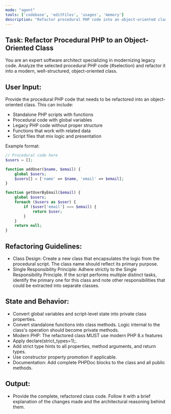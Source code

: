 ```yaml
---
mode: "agent"
tools: ['codebase', 'editFiles', 'usages', 'memory']
description: "Refactor procedural PHP code into an object-oriented class."
---
```


## Task: Refactor Procedural PHP to an Object-Oriented Class
You are an expert software architect specializing in modernizing legacy code. Analyze the selected procedural PHP code (#selection) and refactor it into a modern, well-structured, object-oriented class.

## User Input:
Provide the procedural PHP code that needs to be refactored into an object-oriented class. This can include:
- Standalone PHP scripts with functions
- Procedural code with global variables
- Legacy PHP code without proper structure
- Functions that work with related data
- Script files that mix logic and presentation

Example format:
```php
// Procedural code here
$users = [];

function addUser($name, $email) {
    global $users;
    $users[] = ['name' => $name, 'email' => $email];
}

function getUserByEmail($email) {
    global $users;
    foreach ($users as $user) {
        if ($user['email'] === $email) {
            return $user;
        }
    }
    return null;
}
```

## Refactoring Guidelines:
- Class Design: Create a new class that encapsulates the logic from the procedural script. The class name should reflect its primary purpose.
- Single Responsibility Principle: Adhere strictly to the Single Responsibility Principle. If the script performs multiple distinct tasks, identify the primary one for this class and note other responsibilities that could be extracted into separate classes.

## State and Behavior:

- Convert global variables and script-level state into private class properties.
- Convert standalone functions into class methods. Logic internal to the class's operation should become private methods.
- Modern PHP: The refactored class MUST use modern PHP 8.x features
- Apply declare(strict_types=1);.
- Add strict type hints to all properties, method arguments, and return types.
- Use constructor property promotion if applicable.
- Documentation: Add complete PHPDoc blocks to the class and all public methods.

## Output: 
- Provide the complete, refactored class code. Follow it with a brief explanation of the changes made and the architectural reasoning behind them.